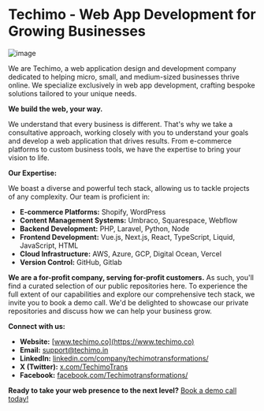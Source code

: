 # Techimo - Web App Development for Growing Businesses

![image](https://github.com/user-attachments/assets/2fb8d9f2-7aa7-4d45-a946-715015f872c3)

We are Techimo, a web application design and development company dedicated to helping micro, small, and medium-sized businesses thrive online. We specialize exclusively in web app development, crafting bespoke solutions tailored to your unique needs.

**We build the web, your way.**

We understand that every business is different. That's why we take a consultative approach, working closely with you to understand your goals and develop a web application that drives results.  From e-commerce platforms to custom business tools, we have the expertise to bring your vision to life.

**Our Expertise:**

We boast a diverse and powerful tech stack, allowing us to tackle projects of any complexity.  Our team is proficient in:

* **E-commerce Platforms:** Shopify, WordPress 
* **Content Management Systems:** Umbraco, Squarespace, Webflow
* **Backend Development:** PHP, Laravel, Python, Node
* **Frontend Development:** Vue.js, Next.js, React, TypeScript, Liquid, JavaScript, HTML
* **Cloud Infrastructure:** AWS, Azure, GCP, Digital Ocean, Vercel
* **Version Control:**  GitHub, Gitlab

**We are a for-profit company, serving for-profit customers.**  As such, you'll find a curated selection of our public repositories here.  To experience the full extent of our capabilities and explore our comprehensive tech stack, we invite you to book a demo call.  We'd be delighted to showcase our private repositories and discuss how we can help your business grow.

**Connect with us:**

* **Website:** [www.techimo.co](https://www.techimo.co)
* **Email:** [support@techimo.in](mailto:support@techimo.in)
* **LinkedIn:** [linkedin.com/company/techimotransformations/](https://www.linkedin.com/company/techimotransformations/)
* **X (Twitter):** [x.com/TechimoTrans](https://x.com/TechimoTrans)
* **Facebook:** [facebook.com/Techimotransformations/](https://www.facebook.com/Techimotransformations/)

**Ready to take your web presence to the next level?**  [Book a demo call today!](https://meetings.hubspot.com/ranjeet-n)
